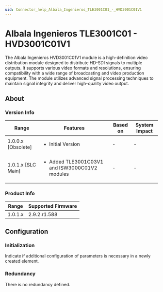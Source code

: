 ```yaml
---
uid: Connector_help_Albala_Ingenieros_TLE3001C01_-_HVD3001C01V1
---
```


# Albala Ingenieros TLE3001C01 - HVD3001C01V1

The Albala Ingenieros HVD3001C01V1 module is a high-definition video distribution module designed to distribute HD-SDI signals to multiple outputs. It supports various video formats and resolutions, ensuring compatibility with a wide range of broadcasting and video production equipment. The module utilizes advanced signal processing techniques to maintain signal integrity and deliver high-quality video output.

## About

### Version Info

|Range  |Features  |Based on  |System Impact  |
|---------|---------|---------|---------|
|1.0.0.x [Obsolete]     |<ul><li>Initial Version</li></ul>         |-         |-         |
|1.0.1.x [SLC Main]     |<ul><li>Added TLE3001C03V1 and ISW3000C01V2 modules</li></ul>         |-         |-         |

### Product Info

|Range  |Supported Firmware  |
|---------|---------|
|1.0.1.x     |2.9.2.r1.588         |

## Configuration


### Initialization

Indicate if additional configuration of parameters is necessary in a newly created element.

### Redundancy

There is no redundancy defined.